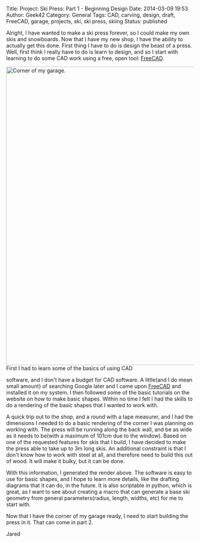 Title: Project: Ski Press: Part 1 - Beginning Design
Date: 2014-03-09 19:53
Author: Geek42
Category: General
Tags: CAD, carving, design, draft, FreeCAD, garage, projects, ski, ski press, skiing
Status: published

Alright, I have wanted to make a ski press forever, so I could make my
own skis and snowboards. Now that I have my new shop, I have the ability
to actually get this done. First thing I have to do is design the beast
of a press. Well, first think I really have to do is learn to design,
and so I start with learning to do some CAD work using a free, open
tool: [FreeCAD](http://www.freecadweb.org/ "FreeCAD").

<img src="/images/Pic1.png" style="width: 800px; max-width: 100%; height: auto;" alt="Corner of my garage." />

<!--more-->First I had to learn some of the basics of using CAD
software, and I don't have a budget for CAD software. A little(and I do
mean small amount) of searching Google later and I came upon
[FreeCAD](http://www.freecadweb.org/) and installed it on my system. I
then followed some of the basic tutorials on the website on how to make
basic shapes. Within no time I felt I had the skills to do a rendering
of the basic shapes that I wanted to work with.

A quick trip out to the shop, and a round with a tape measurer, and I
had the dimensions I needed to do a basic rendering of the corner I was
planning on working with. The press will be running along the back wall,
and be as wide as it needs to be(with a maximum of 101cm due to the
window). Based on one of the requested features for skis that I build, I
have decided to make the press able to take up to 3m long skis. An
additional constraint is that I don't know how to work with steel at
all, and therefore need to build this out of wood. It will make it
bulky, but it can be done.

With this information, I generated the render above. The software is
easy to use for basic shapes, and I hope to learn more details, like the
drafting diagrams that it can do, in the future. It is also scriptable
in python, which is great, as I want to see about creating a macro that
can generate a base ski geometry from general parameters(radius, length,
widths, etc) for me to start with.

Now that I have the corner of my garage ready, I need to start building
the press in it. That can come in part 2.

Jared
